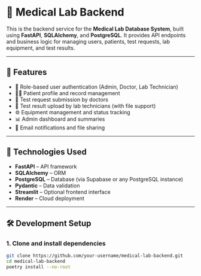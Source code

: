 # 🧪 Medical Lab Backend

This is the backend service for the **Medical Lab Database System**, built using **FastAPI**, **SQLAlchemy**, and **PostgreSQL**. It provides API endpoints and business logic for managing users, patients, test requests, lab equipment, and test results.

---

## 🚀 Features

- 🔐 Role-based user authentication (Admin, Doctor, Lab Technician)
- 🧍‍♂️ Patient profile and record management
- 🧾 Test request submission by doctors
- 🧪 Test result upload by lab technicians (with file support)
- ⚙️ Equipment management and status tracking
- 📊 Admin dashboard and summaries
- 📧 Email notifications and file sharing

---

## 🧰 Technologies Used

- **FastAPI** – API framework
- **SQLAlchemy** – ORM
- **PostgreSQL** – Database (via Supabase or any PostgreSQL instance)
- **Pydantic** – Data validation
- **Streamlit** – Optional frontend interface
- **Render** – Cloud deployment

---

## 🛠️ Development Setup

### 1. Clone and install dependencies

```bash
git clone https://github.com/your-username/medical-lab-backend.git
cd medical-lab-backend
poetry install --no-root
